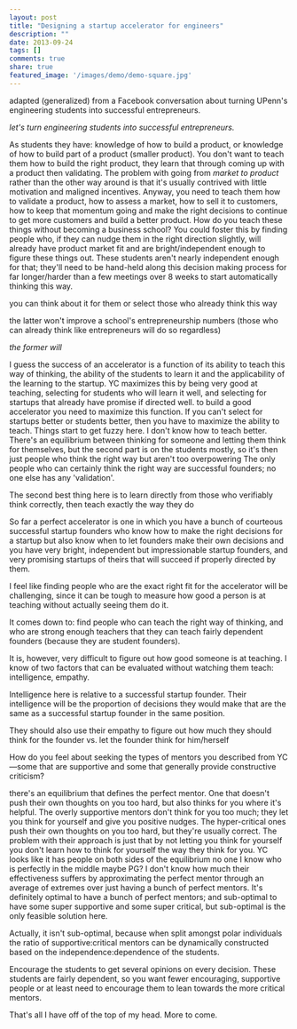 ```yaml
---
layout: post
title: "Designing a startup accelerator for engineers"
description: ""
date: 2013-09-24
tags: []
comments: true
share: true
featured_image: '/images/demo/demo-square.jpg'
---
```


adapted (generalized) from a Facebook conversation about turning UPenn's engineering students into successful entrepreneurs.

*let's turn engineering students into successful entrepreneurs.*

As students they have: knowledge of how to build a product, or knowledge of how to build part of a product (smaller product). You don't want to teach them how to build the right product, they learn that through coming up with a product then validating. The problem with going from _market to product_ rather than the other way around is that it's usually contrived with little motivation and maligned incentives. 
Anyway, you need to teach them how to validate a product, how to assess a market, how to sell it to customers, how to keep that momentum going and make the right decisions to continue to get more customers and build a better product. How do you teach these things without becoming a business school? You could foster this by finding people who, if they can nudge them in the right direction slightly, will already have product market fit and are bright/independent enough to figure these things out. These students aren't nearly independent enough for that; they'll need to be hand-held along this decision making process for far longer/harder than a few meetings over 8 weeks to start automatically thinking this way.

you can think about it for them or select those who already think this way

the latter won't improve a school's entrepreneurship numbers (those who can already think like entrepreneurs will do so regardless)

_the former will_

I guess the success of an accelerator is a function of its ability to teach this way of thinking, the ability of the students to learn it and the applicability of the learning to the startup. YC maximizes this by being very good at teaching, selecting for students who will learn it well, and selecting for startups that already have promise if directed well.
to build a good accelerator you need to maximize this function. If you can't select for startups better or students better, then you have to maximize the ability to teach. 
Things start to get fuzzy here. I don't know how to teach better. There's an equilibrium between thinking for someone and letting them think for themselves, but the second part is on the students mostly, so it's then just people who think the right way but aren't too overpowering
The only people who can certainly think the right way are successful founders; no one else has any 'validation'.

The second best thing here is to learn directly from those who verifiably think correctly, then teach exactly the way they do

So far a perfect accelerator is one in which you have a bunch of courteous successful startup founders who know how to make the right decisions for a startup but also know when to let founders make their own decisions and you have very bright, independent but impressionable startup founders, and very promising startups of theirs that will succeed if properly directed by them.

I feel like finding people who are the exact right fit for the accelerator will be challenging, since it can be tough to measure how good a person is at teaching without actually seeing them do it.

It comes down to: find people who can teach the right way of thinking, and who are strong enough teachers that they can teach fairly dependent founders (because they are student founders). 

It is, however, very difficult to figure out how good someone is at teaching.
I know of two factors that can be evaluated without watching them teach: intelligence, empathy.

Intelligence here is relative to a successful startup founder. Their intelligence will be the proportion of decisions they would make that are the same as a successful startup founder in the same position.

They should also use their empathy to figure out how much they should think for the founder vs. let the founder think for him/herself

How do you feel about seeking the types of mentors you described from YC—some that are supportive and some that generally provide constructive criticism?

there's an equilibrium that defines the perfect mentor. One that doesn't push their own thoughts on you too hard, but also thinks for you where it's helpful. The overly supportive mentors don't think for you too much; they let you think for yourself and give you positive nudges. The hyper-critical ones push their own thoughts on you too hard, but they're usually correct. The problem with their approach is just that by not letting you think for yourself you don't learn how to think for yourself the way they think for you.
YC looks like it has people on both sides of the equilibrium
no one I know who is perfectly in the middle
maybe PG?
I don't know how much their effectiveness suffers by approximating the perfect mentor through an average of extremes over just having a bunch of perfect mentors.
It's definitely optimal to have a bunch of perfect mentors; and sub-optimal to have some super supportive and some super critical, but sub-optimal is the only feasible solution here.

Actually, it isn't sub-optimal, because when split amongst polar individuals the ratio of supportive:critical mentors can be dynamically constructed based on the independence:dependence of the students.

Encourage the students to get several opinions on every decision. These students are fairly dependent, so you want fewer encouraging, supportive people or at least need to encourage them to lean towards the more critical mentors.

That's all I have off of the top of my head. More to come.